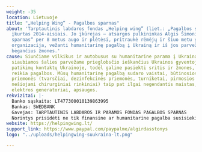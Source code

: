 ```yaml
---
weight: -35
location: Lietuvoje
title: "„Helping Wing“ - Pagalbos sparnas"
about: 'Tarptautinis labdaros fondas „Helping wing” (liet.: „Pagalbos sparnas“) buvo
  įkurtas 2014-aisiais. Jo įkūrėjas – atsargos pulkininkas Algis Šimoniūtis. „Pagalbos
  sparnas“ per 8 metus augo ir plėtėsi, pritraukė rėmėjų ir šiuo metu yra galinga
  organizacija, vežanti humanitarinę pagalbą į Ukrainą ir iš jos parvežanti nuo karo
  bėgančius žmones.'
cause: Siunčiame vilkikus ir autobusus su humanitarine parama į Ukrainą ir iš karo
  siaubiamos šalies parvežame prieglobsčio ieškančius Ukrainos gyventojus. Turime
  patikimų kontaktų Ukrainoje, todėl galime pasiekti sritis ir žmones, kuriems labiausiai
  reikia pagalbos. Mūsų humanitarinę pagalbą sudaro vaistai, būtinosios medicininės
  priemonės (tvarsčiai, dezinfekcinės priemonės, turniketai, pirmosios pagalbos vaistinėlės,
  nešiojami chirurginiai rinkiniai) taip pat ilgai negendantis maistas, higienos priemonės,
  elektros generatoriai, apsaugos.
rekvizitai: |-
  Banko sąskaita: LT477300010139863995
  Bankas: SWEDBANK
  Gavejas: TARPTAUTINIS LABDAROS IR PARAMOS FONDAS PAGALBOS SPARNAS
  Norintys prisidėti ne tik finansine ar humanitarine pagalba susisiekite el.paštu: pagalbos.sparnas@gmail.com
website: https://helpingwing.lt/
support_link: https://www.paypal.com/paypalme/algirdasstonys
logo: "../uploads/helpingwing-suukraina-lt.png"

---
```

